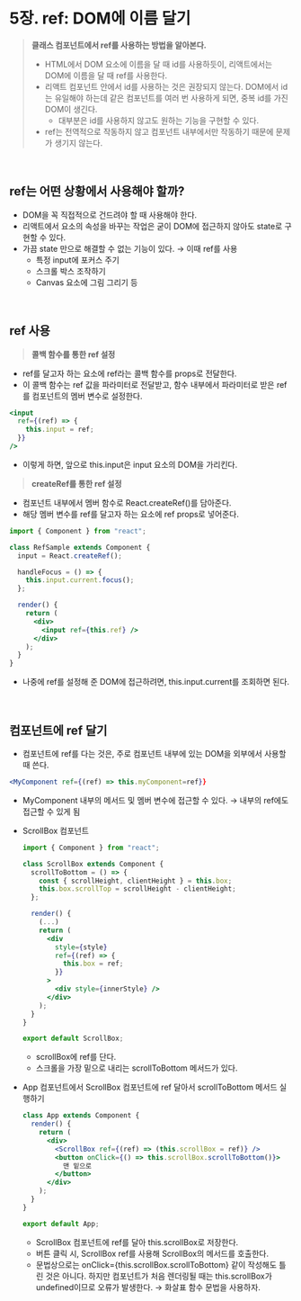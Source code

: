 # 5장. ref: DOM에 이름 달기

> **클래스 컴포넌트에서 ref를 사용하는 방법을 알아본다.**
>
> - HTML에서 DOM 요소에 이름을 달 때 id를 사용하듯이, 리액트에서는 DOM에 이름을 달 때 ref를 사용한다.
> - 리액트 컴포넌트 안에서 id를 사용하는 것은 권장되지 않는다. DOM에서 id는 유일해야 하는데 같은 컴포넌트를 여러 번 사용하게 되면, 중복 id를 가진 DOM이 생긴다.
>   - 대부분은 id를 사용하지 않고도 원하는 기능을 구현할 수 있다.
> - ref는 전역적으로 작동하지 않고 컴포넌트 내부에서만 작동하기 때문에 문제가 생기지 않는다.

<br/>

## ref는 어떤 상황에서 사용해야 할까?

- DOM을 꼭 직접적으로 건드려야 할 때 사용해야 한다.
- 리액트에서 요소의 속성을 바꾸는 작업은 굳이 DOM에 접근하지 않아도 state로 구현할 수 있다.
- 가끔 state 만으로 해결할 수 없는 기능이 있다. → 이때 ref를 사용
  - 특정 input에 포커스 주기
  - 스크롤 박스 조작하기
  - Canvas 요소에 그림 그리기 등

<br/>

## ref 사용

> **콜백 함수를 통한 ref 설정**

- ref를 달고자 하는 요소에 ref라는 콜백 함수를 props로 전달한다.
- 이 콜백 함수는 ref 값을 파라미터로 전달받고, 함수 내부에서 파라미터로 받은 ref를 컴포넌트의 멤버 변수로 설정한다.

```jsx
<input
  ref={(ref) => {
    this.input = ref;
  }}
/>
```

- 이렇게 하면, 앞으로 this.input은 input 요소의 DOM을 가리킨다.

> **createRef를 통한 ref 설정**

- 컴포넌트 내부에서 멤버 함수로 React.createRef()를 담아준다.
- 해당 멤버 변수를 ref를 달고자 하는 요소에 ref props로 넣어준다.

```jsx
import { Component } from "react";

class RefSample extends Component {
  input = React.createRef();

  handleFocus = () => {
    this.input.current.focus();
  };

  render() {
    return (
      <div>
        <input ref={this.ref} />
      </div>
    );
  }
}
```

- 나중에 ref를 설정해 준 DOM에 접근하려면, this.input.current를 조회하면 된다.

<br/>

## 컴포넌트에 ref 달기

- 컴포넌트에 ref를 다는 것은, 주로 컴포넌트 내부에 있는 DOM을 외부에서 사용할 때 쓴다.

```jsx
<MyComponent ref={(ref) => this.myComponent=ref}}
```

- MyComponent 내부의 메서드 및 멤버 변수에 접근할 수 있다. → 내부의 ref에도 접근할 수 있게 됨
- ScrollBox 컴포넌트

  ```jsx
  import { Component } from "react";

  class ScrollBox extends Component {
    scrollToBottom = () => {
      const { scrollHeight, clientHeight } = this.box;
      this.box.scrollTop = scrollHeight - clientHeight;
    };

    render() {
  	  (...)
      return (
        <div
          style={style}
          ref={(ref) => {
            this.box = ref;
          }}
        >
          <div style={innerStyle} />
        </div>
      );
    }
  }

  export default ScrollBox;

  ```

  - scrollBox에 ref를 단다.
  - 스크롤을 가장 밑으로 내리는 scrollToBottom 메서드가 있다.

- App 컴포넌트에서 ScrollBox 컴포넌트에 ref 달아서 scrollToBottom 메서드 실행하기

  ```jsx
  class App extends Component {
    render() {
      return (
        <div>
          <ScrollBox ref={(ref) => (this.scrollBox = ref)} />
          <button onClick={() => this.scrollBox.scrollToBottom()}>
            맨 밑으로
          </button>
        </div>
      );
    }
  }

  export default App;
  ```

  - ScrollBox 컴포넌트에 ref를 달아 this.scrollBox로 저장한다.
  - 버튼 클릭 시, ScrollBox ref를 사용해 ScrollBox의 메서드를 호출한다.
  - 문법상으로는 onClick={this.scrollBox.scrollToBottom} 같이 작성해도 틀린 것은 아니다. 하지만 컴포넌트가 처음 렌더링될 때는 this.scrollBox가 undefined이므로 오류가 발생한다. → 화살표 함수 문법을 사용하자.
